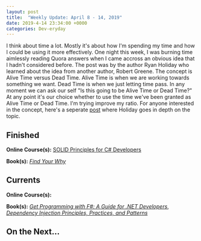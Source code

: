 ```yaml
---
layout: post
title:  "Weekly Update: April 8 - 14, 2019"
date: 2019-4-14 23:34:00 +0000
categories: Dev-eryday
---
```


I think about time a lot. Mostly it's about how I'm spending my time and how I could be using it more effectively. One night this week, I was burning time aimlessly reading Quora answers when I came accross an obvious idea that I hadn't considered before. The post was by the author Ryan Holiday who learned about the idea from another author, Robert Greene. The concept is Alive Time versus Dead Time. Alive Time is when we are working towards something we want. Dead Time is when we just letting time pass. In any moment we can ask our self  "Is this going to be Alive Time or Dead Time?" At any point it's our choice whether to use the time we've been granted as Alive Time or Dead Time. I'm trying improve my ratio. For anyone interested in the concept, here's a seperate [post][atdt] where Holiday goes in depth on the topic.

## Finished

**Online Course(s):** [SOLID Principles for C# Developers][sol]

**Book(s):** *[Find Your Why][fyw]*

## Currents

**Online Course(s):** 

**Book(s):** *[Get Programming with F#: A Guide for .NET Developers][fs]*, *[Dependency Injection Principles, Practices, and Patterns][dim]*

## On the Next...




[core]: https://app.pluralsight.com/library/courses/understanding-aspdotnet-core-2x/table-of-contents
[po]: https://www.amazon.com/dp/B005TKC2CA
[doc]: https://app.pluralsight.com/library/courses/aspdotnet-core-api-openapi-swagger/table-of-contents
[pop]: https://www.amazon.com/Programming-Purpose-Essays-Software-Design/dp/0137213743/
[di]: https://app.pluralsight.com/library/courses/aspdotnet-core-dependency-injection/table-of-contents
[fs]: https://www.amazon.com/Get-Programming-guide-NET-developers/dp/1617293997/
[depn]: https://app.pluralsight.com/library/courses/using-dependency-injection-on-ramp/table-of-contents
[dip]: https://www.amazon.com/Dependency-Injection-Principles-Practices-Patterns/dp/161729473X/
[api]: https://app.pluralsight.com/library/courses/aspnet-web-api-building/table-of-contents
[dim]: https://www.manning.com/books/dependency-injection-principles-practices-patterns
[cid]: https://www.manning.com/books/c-sharp-in-depth-fourth-edition
[sol]: https://app.pluralsight.com/library/courses/csharp-solid-principles/table-of-contents
[fyw]: https://www.amazon.com/Find-Your-Why-Practical-Discovering/dp/0143111728/
[atdt]: https://thoughtcatalog.com/ryan-holiday/2014/09/alive-time-vs-dead-time/